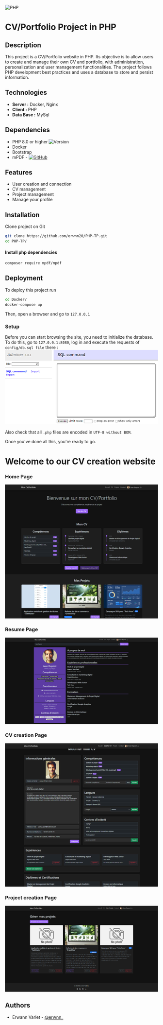 ![PHP](https://www.php.net/images/logos/new-php-logo.svg) 

# CV/Portfolio Project in PHP

## Description
This project is a CV/Portfolio website in PHP. Its objective is to allow users to create and manage their own CV and portfolio, with administration, personalization and user management functionalities. The project follows PHP development best practices and uses a database to store and persist information.
## Technologies

- **Server :** Docker, Nginx
- **Client :** PHP
- **Data Base :** MySql

##  Dependencies

- PHP 8.0 or higher ![Version](https://img.shields.io/badge/php->=_8.0-blue)
- Docker
- Bootstrap
- mPDF - [![GitHub](https://img.shields.io/badge/GitHub-000?logo=github&logoColor=white)](https://github.com/mpdf/mpdf)

## Features

- User creation and connection
- CV management
- Project management
- Manage your profile


## Installation

Clone project on Git

```bash
git clone https://github.com/erwnn20/PHP-TP.git
cd PHP-TP/
```
#### Install php dependencies
```bash
composer require mpdf/mpdf
```


## Deployment

To deploy this project run

```bash
cd Docker/
docker-compose up
```

Then, open a browser and go to ```127.0.0.1```

### Setup

Before you can start browsing the site, you need to initialize the database.
To do this, go to ```127.0.0.1:8080```, log in and execute the requests of ```config/db.sql file``` there :
![Adminer screenshot](docs/img/sql_setup.png)

Also check that all ```.php``` files are encoded in ```UTF-8 without BOM```.

Once you've done all this, you're ready to go.
# Welcome to our CV creation website

### Home Page
![Home Page](docs/img/homepage.png)

### Resume Page
![Resume Page](docs/img/cv-resume-page.png)

### CV creation Page
![CV creation Page](docs/img/cv-edit-page.png)

### Project creation Page
![Project creation Page](docs/img/project-edit-page.png)


## Authors

- Erwann Varlet - [@erwnn_](https://www.github.com/erwnn20)

